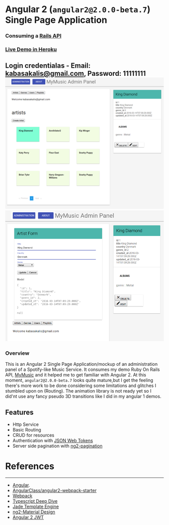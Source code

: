 # Angular 2 (`angular2@2.0.0-beta.7`) Single Page Application
### Consuming a [Rails API](https://github.com/drumaddict/mymusic-rails-api)
### [Live Demo in Heroku](https://mymusic-api.herokuapp.com/spa/login)
Login credentialas - Email: kabasakalis@gmail.com, Password: 11111111
![My music](https://github.com/drumaddict/ng2-mymusic/blob/master/screenshot_1.png)
![My music](https://github.com/drumaddict/ng2-mymusic/blob/master/screenshot_2.png)
----


### Overview
This is an Angular 2 Single Page Application/mockup of an administration panel of a Spotify-like Music Service.
It consumes my demo Ruby On Rails API, [MyMusic](https://github.com/drumaddict/mymusic-rails-api) and it helped me to get familiar with Angular 2.
At this moment, `angular2@2.0.0-beta.7` looks quite mature,but I get the feeling there's more work to be done considering
some limitations and glitches  I stumbled upon on (Routing). The animation library is not ready yet so I did'nt use any fancy pseudo 3D transitions like I did in my angular 1 demos.


## Features
* Http Service
* Basic Routing
* CRUD for resources
* Authentication with [JSON Web Tokens](https://jwt.io/)
* Server side pagination with [ng2-pagination](http://michaelbromley.github.io/ng2-pagination/)

# References
----
 * [Angular](https://angular.io/).
 * [AngularClass/angular2-webpack-starter](https://github.com/AngularClass/angular2-webpack-starter)
 * [Webpack](https://webpack.github.io/)
 * [Typescript Deep Dive](https://basarat.gitbooks.io/typescript/content/docs/getting-started.html)
 * [Jade Template Engine](http://jade-lang.com/)
 * [ng2-Material Design](https://justindujardin.github.io/ng2-material/)
 * [Angular 2 JWT](https://github.com/auth0/angular2-jwt)



